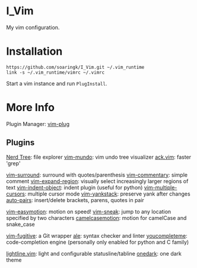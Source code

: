 # I_Vim

My vim configuration.

# Installation

```
https://github.com/soaringk/I_Vim.git ~/.vim_runtime
link -s ~/.vim_runtime/vimrc ~/.vimrc
```

Start a vim instance and run `PlugInstall`.

# More Info

Plugin Manager: [vim-plug](https://github.com/junegunn/vim-plug)

## Plugins

[Nerd Tree](https://github.com/preservim/nerdtree): file explorer
[vim-mundo](https://github.com/simnalamburt/vim-mundo): vim undo tree visualizer
[ack.vim](https://github.com/mileszs/ack.vim): faster 'grep'

[vim-surround](https://github.com/tpope/vim-surround): surround with quotes/parenthesis
[vim-commentary](https://github.com/tpope/vim-commentary): simple comment
[vim-expand-region](https://github.com/terryma/vim-expand-region): visually select increasingly larger regions of text
[vim-indent-object](https://github.com/michaeljsmith/vim-indent-object): indent plugin (useful for python)
[vim-multiple-cursors](https://github.com/terryma/vim-multiple-cursors): multiple cursor mode
[vim-yankstack](https://github.com/maxbrunsfeld/vim-yankstack): preserve yank after changes
[auto-pairs](https://github.com/jiangmiao/auto-pairs): insert/delete brackets, parens, quotes in pair

[vim-easymotion](https://github.com/easymotion/vim-easymotion): motion on speed!
[vim-sneak](https://github.com/justinmk/vim-sneak): jump to any location specified by two characters
[camelcasemotion](https://github.com/bkad/CamelCaseMotion): motion for camelCase and snake_case

[vim-fugitive](https://github.com/tpope/vim-fugitive): a Git wrapper
[ale](https://github.com/dense-analysis/ale): syntax checker and linter
[youcompleteme](https://github.com/ycm-core/YouCompleteMe): code-completion engine (personally only enabled for python and C family)

[lightline.vim](https://github.com/itchyny/lightline.vim): light and configurable statusline/tabline
[onedark](https://github.com/joshdick/onedark.vim): one dark theme
